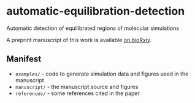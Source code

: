 automatic-equilibration-detection
=================================

Automatic detection of equilibrated regions of molecular simulations

A preprint manuscript of this work is available [on bioRxiv](http://biorxiv.org/content/early/2015/06/29/021659).

## Manifest
* `examples/` - code to generate simulation data and figures used in the manuscript
* `manuscript/` - the manuscript source and figures
* `references/` - some references cited in the paper
